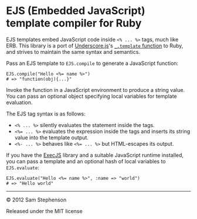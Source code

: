 EJS (Embedded JavaScript) template compiler for Ruby
====================================================

EJS templates embed JavaScript code inside `<% ... %>` tags, much like
ERB. This library is a port of
[Underscore.js](http://documentcloud.github.com/underscore/)'s
[`_.template`
function](http://documentcloud.github.com/underscore/#template) to
Ruby, and strives to maintain the same syntax and semantics.

Pass an EJS template to `EJS.compile` to generate a JavaScript
function:

    EJS.compile("Hello <%= name %>")
    # => "function(obj){...}"

Invoke the function in a JavaScript environment to produce a string
value. You can pass an optional object specifying local variables for
template evaluation.

The EJS tag syntax is as follows:

* `<% ... %>` silently evaluates the statement inside the tags.
* `<%= ... %>` evaluates the expression inside the tags and inserts
  its string value into the template output.
* `<%- ... %>` behaves like `<%= ... %>` but HTML-escapes its output.

If you have the [ExecJS](https://github.com/sstephenson/execjs/)
library and a suitable JavaScript runtime installed, you can pass a
template and an optional hash of local variables to `EJS.evaluate`:

    EJS.evaluate("Hello <%= name %>", :name => "world")
    # => "Hello world"

-----

&copy; 2012 Sam Stephenson

Released under the MIT license
